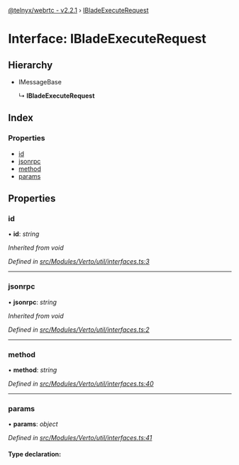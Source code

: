 [@telnyx/webrtc - v2.2.1](../README.md) › [IBladeExecuteRequest](ibladeexecuterequest.md)

# Interface: IBladeExecuteRequest

## Hierarchy

* IMessageBase

  ↳ **IBladeExecuteRequest**

## Index

### Properties

* [id](ibladeexecuterequest.md#id)
* [jsonrpc](ibladeexecuterequest.md#jsonrpc)
* [method](ibladeexecuterequest.md#method)
* [params](ibladeexecuterequest.md#params)

## Properties

###  id

• **id**: *string*

*Inherited from void*

*Defined in [src/Modules/Verto/util/interfaces.ts:3](https://github.com/team-telnyx/webrtc/blob/1cfde20/packages/js/src/Modules/Verto/util/interfaces.ts#L3)*

___

###  jsonrpc

• **jsonrpc**: *string*

*Inherited from void*

*Defined in [src/Modules/Verto/util/interfaces.ts:2](https://github.com/team-telnyx/webrtc/blob/1cfde20/packages/js/src/Modules/Verto/util/interfaces.ts#L2)*

___

###  method

• **method**: *string*

*Defined in [src/Modules/Verto/util/interfaces.ts:40](https://github.com/team-telnyx/webrtc/blob/1cfde20/packages/js/src/Modules/Verto/util/interfaces.ts#L40)*

___

###  params

• **params**: *object*

*Defined in [src/Modules/Verto/util/interfaces.ts:41](https://github.com/team-telnyx/webrtc/blob/1cfde20/packages/js/src/Modules/Verto/util/interfaces.ts#L41)*

#### Type declaration:
